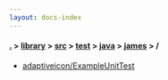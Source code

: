 ```yaml
---
layout: docs-index
---
```

#### [.](./../../../../../index) > [library](./../../../../index) > [src](./../../../index) > [test](./../../index) > [java](./../index) > [james](./index) > **/**

- [adaptiveicon/ExampleUnitTest](adaptiveicon/ExampleUnitTest)

